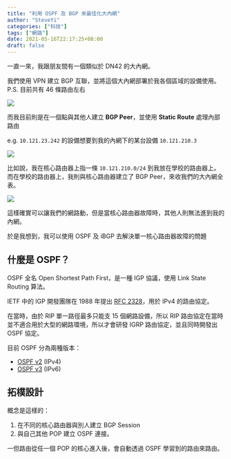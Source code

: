 ```yaml
---
title: "利用 OSPF 及 BGP 來最佳化大內網"
author: "SteveYi"
categories: ["科技"]
tags: ["網路"]
date: 2021-05-16T22:17:25+08:00
draft: false
---
```


一直一來，我跟朋友間有一個類似於 DN42 的大內網。

我們使用 VPN 建立 BGP 互聯，並將這個大內網部署於我各個區域的設備使用。  
P.S. 目前共有 46 條路由左右

![](https://static-a1.steveyi.net/media/blog/1621242200.png)

而我目前則是在一個點與其他人建立 **BGP Peer**，並使用 **Static Route** 處理內部路由

e.g. `10.121.23.242` 的設備想要到我的內網下的某台設備 `10.121.210.3`

![](https://static-a1.steveyi.net/media/blog/1621238898.png)

比如說，我在核心路由器上指一條 `10.121.210.0/24` 到我放在學校的路由器上。  
而在學校的路由器上，我則與核心路由器建立了 BGP Peer，來收我們的大內網全表。

![](https://static-a1.steveyi.net/media/blog/1621244817.png)

這樣確實可以讓我們的網路動，但是當核心路由器故障時，其他人則無法進到我的內網。

於是我想到，我可以使用 OSPF 及 iBGP 去解決單一核心路由器故障的問題

## 什麼是 OSPF？

OSPF 全名 Open Shortest Path First，是一種 IGP 協議，使用 Link State Routing 算法。

IETF 中的 IGP 開發團隊在 1988 年提出 [RFC 2328](https://datatracker.ietf.org/doc/html/rfc2328)，用於 IPv4 的路由協定。

在當時，由於 RIP 單一路徑最多只能支 15 個網路設備，所以 RIP 路由協定在當時並不適合用於大型的網路環境，所以才會研發 IGRP 路由協定，並且同時開發出 OSPF 協定。 

目前 OSPF 分為兩種版本：

- [OSPF v2](https://datatracker.ietf.org/doc/html/rfc2328) (IPv4)
- [OSPF v3](https://datatracker.ietf.org/doc/html/rfc5340) (IPv6)

## 拓樸設計

概念是這樣的：

1. 在不同的核心路由器與別人建立 BGP Session
2. 與自己其他 POP 建立 OSPF 連接。

一但路由從任一個 POP 的核心進入後，會自動透過 OSPF 學習到的路由來路由。
